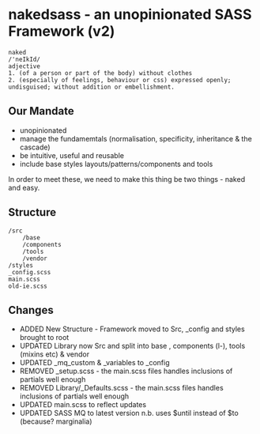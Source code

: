 # nakedsass - an unopinionated SASS Framework (v2)

	naked
	/'neIkId/
	adjective
	1. (of a person or part of the body) without clothes
	2. (especially of feelings, behaviour or css) expressed openly; undisguised; without addition or embellishment.


## Our Mandate

* unopinionated
* manage the fundamemtals (normalisation, specificity, inheritance & the cascade)
* be intuitive, useful and reusable
* include base styles layouts/patterns/components and tools

In order to meet these, we need to make this thing be two things - naked and easy.

## Structure

	/src
		/base
		/components
		/tools
		/vendor
	/styles
	_config.scss
	main.scss
	old-ie.scss


## Changes

* ADDED   New Structure - Framework moved to Src, _config and styles brought to root
* UPDATED Library now Src and split into base , components (l-), tools (mixins etc) & vendor
* UPDATED _mq_custom & _variables to _config
* REMOVED _setup.scss - the main.scss files handles inclusions of partials well enough
* REMOVED Library/_Defaults.scss - the main.scss files handles inclusions of partials well enough
* UPDATED main.scss to reflect updates
* UPDATED SASS MQ to latest version n.b. uses $until instead of $to (because? marginalia)
